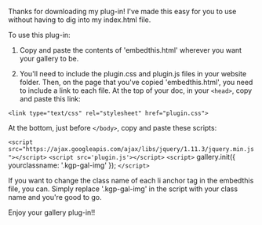 Thanks for downloading my plug-in! I've made this easy for you to use without having to dig into my index.html file.

To use this plug-in:
1. Copy and paste the contents of 'embedthis.html' wherever you want your gallery to be. 

2. You'll need to include the plugin.css and plugin.js files in your website folder. Then, on the page that you've copied 'embedthis.html', you need to include a link to each file. At the top of your doc, in your `<head>`, copy and paste this link:

`<link type="text/css" rel="stylesheet" href="plugin.css">`

At the bottom, just before `</body>`, copy and paste these scripts:

`<script src="https://ajax.googleapis.com/ajax/libs/jquery/1.11.3/jquery.min.js"></script>`
`<script src='plugin.js'></script>`
`<script>`
        gallery.init({
          yourclassname: '.kgp-gal-img'
        });
`</script>`

If you want to change the class name of each li anchor tag in the embedthis file, you can. Simply replace '.kgp-gal-img' in the script with your class name and you're good to go.


Enjoy your gallery plug-in!!